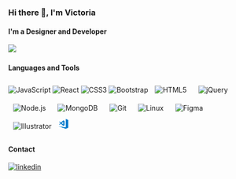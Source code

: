 ### Hi there 👋, I'm Victoria

#### I'm a Designer and Developer

<img width="250px" hight="150px" src="https://cdn.dribbble.com/users/2459439/screenshots/5327872/gamer_girl.gif" />
<!--<img width="250px" hight="150px" src="https://i.pinimg.com/originals/0e/76/a3/0e76a3bdb9a5f816879b8275dfd7238b.gif" />-->


<!--
**victoria2266/victoria2266** is a ✨ _special_ ✨ repository because its `README.md` (this file) appears on your GitHub profile.
-->

#### Languages and Tools
<div align="left"> 
<img  src="https://profilinator.rishav.dev/skills-assets/javascript-original.svg" alt="JavaScript" height="25" /> 
<img  src="https://profilinator.rishav.dev/skills-assets/react-original-wordmark.svg" alt="React" height="25" />  
<img  src="https://profilinator.rishav.dev/skills-assets/css3-original-wordmark.svg" alt="CSS3" height="25" /> 
<img  src="https://profilinator.rishav.dev/skills-assets/bootstrap-plain.svg" alt="Bootstrap" height="25" /> 
<img style="margin: 10px" src="https://profilinator.rishav.dev/skills-assets/html5-original-wordmark.svg" alt="HTML5" height="25" /> 
<img style="margin: 10px" src="https://profilinator.rishav.dev/skills-assets/jquery.png" alt="jQuery" height="25" /> 
<img style="margin: 10px" src="https://profilinator.rishav.dev/skills-assets/nodejs-original-wordmark.svg" alt="Node.js" height="25" />  
<img style="margin: 10px" src="https://profilinator.rishav.dev/skills-assets/mongodb-original-wordmark.svg" alt="MongoDB" height="25" />
<img style="margin: 10px" src="https://profilinator.rishav.dev/skills-assets/git-scm-icon.svg" alt="Git" height="25" /> 
<img style="margin: 10px" src="https://profilinator.rishav.dev/skills-assets/linux-original.svg" alt="Linux" height="25" />
<img style="margin: 10px" src="https://profilinator.rishav.dev/skills-assets/figma-icon.svg" alt="Figma" height="25" />  
<img style="margin: 10px" src="https://profilinator.rishav.dev/skills-assets/adobe_illustrator-icon.svg" alt="Illustrator" height="25" /> 
<img height="20" src="https://raw.githubusercontent.com/github/explore/80688e429a7d4ef2fca1e82350fe8e3517d3494d/topics/visual-studio-code/visual-studio-code.png">
</div>  

#### Contact
[<img src='https://cdn.jsdelivr.net/npm/simple-icons@3.0.1/icons/linkedin.svg' alt='linkedin' height='25'>](https://www.linkedin.com/in/https://www.linkedin.com/in/victoria15//)  


